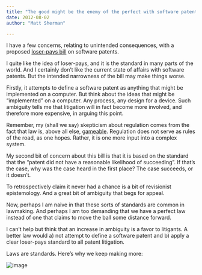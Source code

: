 ```yaml
---
title: "The good might be the enemy of the perfect with software patents"
date: 2012-08-02
author: "Matt Sherman"

---
```


I have a few concerns, relating to unintended consequences, with a proposed [loser-pays bill](//arstechnica.com/tech-policy/2012/08/bill-would-force-patent-trolls-to-pay-defendants-legal-bills/) on software patents.

I quite like the idea of loser-pays, and it is the standard in many parts of the world. And I certainly don’t like the current state of affairs with software patents. But the intended narrowness of the bill may make things worse.

Firstly, it attempts to define a software patent as anything that might be implemented on a computer. But think about the ideas that might be “implemented” on a computer. Any process, any design for a device. Such ambiguity tells me that litigation will in fact become more involved, and therefore more expensive, in arguing this point.

Remember, my (shall we say) skepticism about regulation comes from the fact that law is, above all else, [gameable](/law-is-not-turing-complete/). Regulation does not serve as rules of the road, as one hopes. Rather, it is one more input into a complex system.

My second bit of concern about this bill is that it is based on the standard that the “patent did not have a reasonable likelihood of succeeding”. If that’s the case, why was the case heard in the first place? The case succeeds, or it doesn’t.

To retrospectively claim it never had a chance is a bit of revisionist epistemology. And a great bit of ambiguity that begs for appeal.

Now, perhaps I am naive in that these sorts of standards are common in lawmaking. And perhaps I am too demanding that we have a perfect law instead of one that claims to move the ball some distance forward.

I can’t help but think that an increase in ambiguity is a favor to litigants. A better law would a) not attempt to define a software patent and b) apply a clear loser-pays standard to all patent litigation.

Laws are standards. Here’s why we keep making more:


![image](//imgs.xkcd.com/comics/standards.png)
